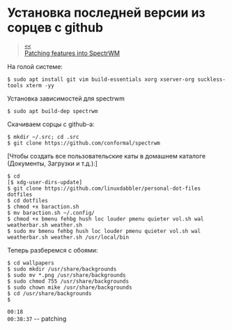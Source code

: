 # Установка последней версии из сорцев с github

> [`<<`](index.md)  
> [Patching features into SpectrWM](https://www.youtube.com/watch?v=AhbDpdZ1qWw)

На голой системе:

```
$ sudo apt install git vim build-essentials xorg xserver-org suckless-tools xterm -yy
```

Установка зависимостей для spectrwm

```
$ sudo apt build-dep spectrwm
```

Скачиваем сорцы с github-a:

```
$ mkdir ~/.src; cd .src
$ git clone https://github.com/conformal/spectrwm
```

\[Чтобы создать все пользовательские каты в домашнем каталоге (Документы, Загрузки и т.д.):\]

```
$ cd
[$ xdg-user-dirs-update]
$ git clone https://github.com/linuxdabbler/personal-dot-files dotfiles
$ cd dotfiles
$ chmod +x baraction.sh
$ mv baraction.sh ~/.config/
$ chmod +x bmenu fehbg hush loc louder pmenu quieter vol.sh wal weatherbar.sh weather.sh
$ sudo mv bmenu fehbg hush loc louder pmenu quieter vol.sh wal weatherbar.sh weather.sh /usr/local/bin
```

Теперь разберемся с обоями:

```
$ cd wallpapers
$ sudo mkdir /usr/share/backgrounds
$ sudo mv *.png /usr/share/backgrounds
$ sudo chmod 755 /usr/share/backgrounds
$ sudo chown mike /usr/share/backgrounds   
$ cd /usr/share/backgrounds
$ 
```

`00:18`  
`00:38:37` -- patching
